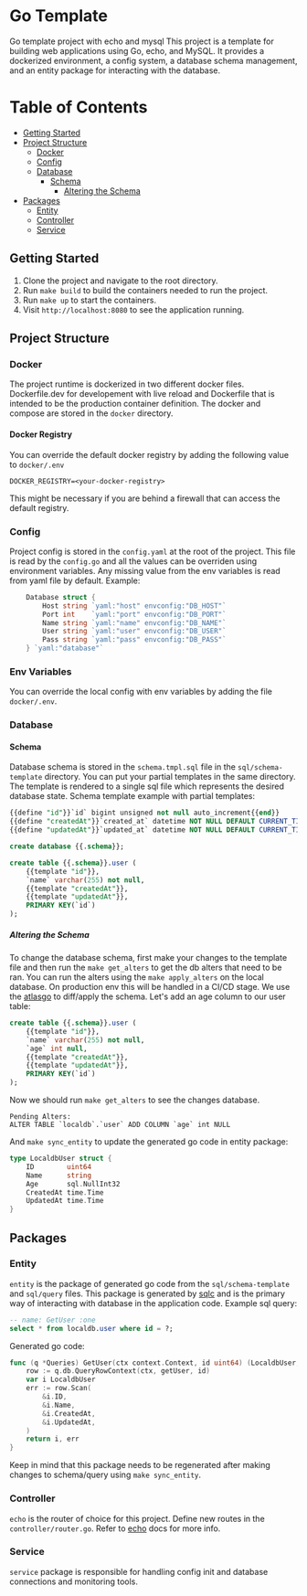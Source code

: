 # Go Template
Go template project with echo and mysql
This project is a template for building web applications using Go, echo, and MySQL. It provides a dockerized environment, a config system, a database schema management, and an entity package for interacting with the database.

# Table of Contents
- [Getting Started](#getting-started)
- [Project Structure](#project-structure)
    - [Docker](#docker)
    - [Config](#config)
    - [Database](#database)
        - [Schema](#schema)
            - [Altering the Schema](#altering-the-schema)
- [Packages](#packages)
    - [Entity](#entity)
    - [Controller](#controller)
    - [Service](#service)

## Getting Started
1. Clone the project and navigate to the root directory.
2. Run ``make build`` to build the containers needed to run the project.
3. Run ``make up`` to start the containers.
4. Visit ``http://localhost:8080`` to see the application running.

## Project Structure
### Docker
The project runtime is dockerized in two different docker files. Dockerfile.dev for developement with live reload and Dockerfile that is intended to be the production container definition. The docker and compose are stored in the ``docker`` directory.
#### Docker Registry
You can override the default docker registry by adding the following value to ``docker/.env``
```
DOCKER_REGISTRY=<your-docker-registry>

```
This might be necessary if you are behind a firewall that can access the default registry.
### Config 
Project config is stored in the ``config.yaml`` at the root of the project. This file is read by the ``config.go`` and all the values can be overriden using environment variables. Any missing value from the env variables is read from yaml file by default. Example:
```go
	Database struct {
		Host string `yaml:"host" envconfig:"DB_HOST"`
		Port int    `yaml:"port" envconfig:"DB_PORT"`
		Name string `yaml:"name" envconfig:"DB_NAME"`
		User string `yaml:"user" envconfig:"DB_USER"`
		Pass string `yaml:"pass" envconfig:"DB_PASS"`
	} `yaml:"database"`
```
### Env Variables
You can override the local config with env variables by adding the file ``docker/.env``.
### Database
#### Schema
Database schema is stored in the ``schema.tmpl.sql`` file in the ``sql/schema-template`` directory. You can put your partial templates in the same directory. The template is rendered to a single sql file which represents the desired database state. Schema template example with partial templates:
```sql
{{define "id"}}`id` bigint unsigned not null auto_increment{{end}}
{{define "createdAt"}}`created_at` datetime NOT NULL DEFAULT CURRENT_TIMESTAMP{{end}}
{{define "updatedAt"}}`updated_at` datetime NOT NULL DEFAULT CURRENT_TIMESTAMP ON UPDATE CURRENT_TIMESTAMP{{end}}

create database {{.schema}};

create table {{.schema}}.user (
    {{template "id"}},
    `name` varchar(255) not null,
    {{template "createdAt"}},
    {{template "updatedAt"}},
    PRIMARY KEY(`id`)
);
```
##### Altering the Schema
To change the database schema, first make your changes to the template file and then run the ``make get_alters`` to get the db alters that need to be ran. You can run the alters using the ``make apply_alters`` on the local database. On production env this will be handled in a CI/CD stage. We use the [atlasgo](https://atlasgo.io) to diff/apply the schema.
Let's add an age column to our user table:
```sql
create table {{.schema}}.user (
    {{template "id"}},
    `name` varchar(255) not null,
    `age` int null,
    {{template "createdAt"}},
    {{template "updatedAt"}},
    PRIMARY KEY(`id`)
);
```
Now we should run ``make get_alters`` to see the changes database.
```
Pending Alters:
ALTER TABLE `localdb`.`user` ADD COLUMN `age` int NULL
```
And ``make sync_entity`` to update the generated go code in entity package:

```go
type LocaldbUser struct {
	ID        uint64
	Name      string
	Age       sql.NullInt32
	CreatedAt time.Time
	UpdatedAt time.Time
}
```


## Packages
### Entity
``entity`` is the package of generated go code from the ``sql/schema-template`` and ``sql/query`` files. This package is generated by [sqlc](https://github.com/sqlc-dev/sqlc) and is the primary way of interacting with database in the application code. Example sql query:
```sql
-- name: GetUser :one
select * from localdb.user where id = ?;
```
Generated go code:
```go
func (q *Queries) GetUser(ctx context.Context, id uint64) (LocaldbUser, error) {
	row := q.db.QueryRowContext(ctx, getUser, id)
	var i LocaldbUser
	err := row.Scan(
		&i.ID,
		&i.Name,
		&i.CreatedAt,
		&i.UpdatedAt,
	)
	return i, err
}
```
Keep in mind that this package needs to be regenerated after making changes to schema/query using ``make sync_entity``.
### Controller
``echo`` is the router of choice for this project. Define new routes in the ``controller/router.go``. Refer to [echo](https://echo.labstack.com) docs for more info.
### Service
``service`` package is responsible for handling config init and database connections and monitoring tools.
